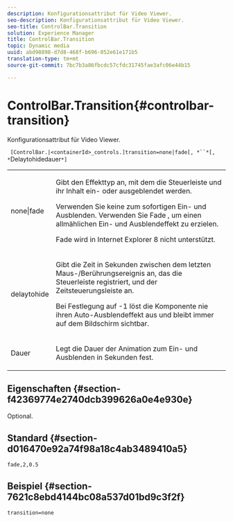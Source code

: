 ```yaml
---
description: Konfigurationsattribut für Video Viewer.
seo-description: Konfigurationsattribut für Video Viewer.
seo-title: ControlBar.Transition
solution: Experience Manager
title: ControlBar.Transition
topic: Dynamic media
uuid: abd98898-d7d8-468f-b696-052e61e171b5
translation-type: tm+mt
source-git-commit: 7bc7b3a86fbcdc57cfdc31745fae3afc06e44b15

---
```



# ControlBar.Transition{#controlbar-transition}

Konfigurationsattribut für Video Viewer.

` [ControlBar.|<containerId>_controls.]transition=none|fade[, *``*[, *`Delaytohidedauer`*]`

<table id="table_C616483932C2482CA9794DDD7313FD7C"> 
 <tbody> 
  <tr> 
   <td colname="col1"> <p> <span class="codeph"> none|fade</span> </p> </td> 
   <td colname="col2"> <p> Gibt den Effekttyp an, mit dem die Steuerleiste und ihr Inhalt ein- oder ausgeblendet werden. </p> <p>Verwenden Sie <span class="codeph"> keine</span> zum sofortigen Ein- und Ausblenden. Verwenden Sie <span class="codeph"> Fade</span> , um einen allmählichen Ein- und Ausblendeffekt zu erzielen. </p> <p>Fade wird in Internet Explorer 8 nicht unterstützt. </p> </td> 
  </tr> 
  <tr> 
   <td colname="col1"> <p> <span class="codeph"> <span class="varname"> delaytohide</span></span> </p> </td> 
   <td colname="col2"> <p>Gibt die Zeit in Sekunden zwischen dem letzten Maus-/Berührungsereignis an, das die Steuerleiste registriert, und der Zeitsteuerungsleiste an. </p> <p> Bei Festlegung auf <span class="codeph"> -1</span> löst die Komponente nie ihren Auto-Ausblendeffekt aus und bleibt immer auf dem Bildschirm sichtbar. </p> </td> 
  </tr> 
  <tr> 
   <td colname="col1"> <p> <span class="codeph"> <span class="varname"> Dauer</span></span> </p> </td> 
   <td colname="col2"> <p>Legt die Dauer der Animation zum Ein- und Ausblenden in Sekunden fest. </p> </td> 
  </tr> 
 </tbody> 
</table>

## Eigenschaften {#section-f42369774e2740dcb399626a0e4e930e}

Optional.

## Standard {#section-d016470e92a74f98a18c4ab3489410a5}

`fade,2,0.5`

## Beispiel {#section-7621c8ebd4144bc08a537d01bd9c3f2f}

```
transition=none
```

